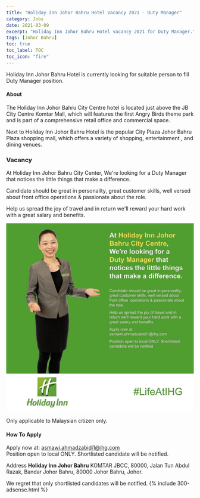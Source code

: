 ```yaml
---
title: "Holiday Inn Johor Bahru Hotel Vacancy 2021 - Duty Manager" 
category: Jobs 
date: 2021-03-09
excerpt: "Holiday Inn Johor Bahru Hotel vacancy 2021 for Duty Manager." 
tags: [Johor Bahru] 
toc: true 
toc_label: TOC 
toc_icon: "fire" 
--- 
```


<p>Holiday Inn Johor Bahru Hotel is currently looking for suitable person to fill Duty Manager position.
</p>

#### About
The Holiday Inn Johor Bahru City Centre hotel is located just above the JB City Centre Komtar Mall, which will features the first Angry Birds theme park and is part of a comprehensive retail office and commercial space.

Next to Holiday Inn Johor Bahru Hotel  is the popular City Plaza Johor Bahru Plaza shopping mall, which offers a variety of shopping, entertainment , and dining venues.

### Vacancy
At Holiday Inn Johor Bahru City Center, We're looking for a Duty Manager that
notices the little things that make a difference.

Candidate should be great in personality, great customer skills, well versed about
front office operations & passionate about the role.

Help us spread the joy of travel and in return we'll reward your hard work with a  great salary and benefits.

![Holiday Inn Johor Bahru Duty Manager!](/assets/images/2021-03/holiday-inn-johor-bahru-duty-manager.jpg "Holiday Inn Johor Bahru Duty Manager")

Only applicable to Malaysian citizen only.

#### How To Apply 
Apply now at: asmawi.ahmadzabidi1@ihg.com<br/>
Position open to local ONLY. Shortlisted candidate will be notified.

Address
**Holiday Inn Johor Bahru**
KOMTAR JBCC, 80000, Jalan Tun Abdul Razak, Bandar Johor Bahru, 80000 Johor Bahru, Johor.

We regret that only shortlisted candidates will be notified.
{% include 300-adsense.html %} 